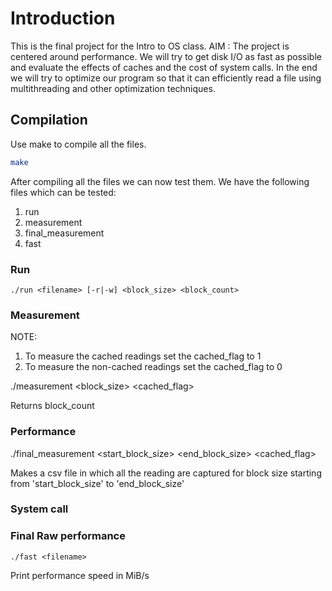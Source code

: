 # Introduction
This is the final project for the Intro to OS class. 
AIM : The project is centered around performance.
We will try to get disk I/O as fast as possible and evaluate the effects of caches and the cost of system calls. In the end we will try to optimize our program so that it can efficiently read a file using multithreading and other optimization techniques.


## Compilation 

Use make to compile all the files.

```bash
make
```
After compiling all the files we can now test them. We have the following files which can be tested:

1. run  
2. measurement
3. final_measurement
4. fast


### Run



```
./run <filename> [-r|-w] <block_size> <block_count>

```

### Measurement
NOTE: 
1. To measure the cached readings set the cached_flag to 1
2. To measure the non-cached readings set the cached_flag to 0

./measurement <filename> <block_size> <cached_flag>

Returns block_count

### Performance

./final_measurement <filename> <start_block_size> <end_block_size> <cached_flag>

Makes a csv file in which all the reading are captured for block size starting from 'start_block_size' to 'end_block_size'

### System call



### Final Raw performance
```
./fast <filename>

```

Print performance speed in MiB/s 
